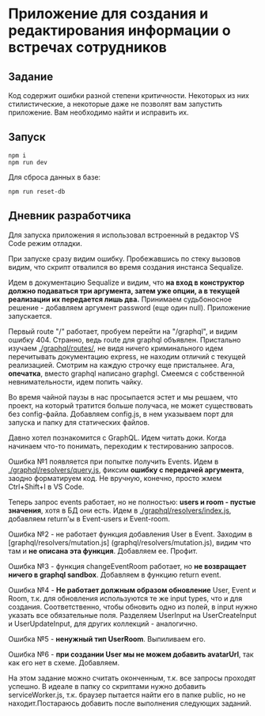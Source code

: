 # Приложение для создания и редактирования информации о встречах сотрудников

## Задание
Код содержит ошибки разной степени критичности. Некоторых из них стилистические, а некоторые даже не позволят вам запустить приложение. Вам необходимо найти и исправить их.

## Запуск
```
npm i
npm run dev
```

Для сброса данных в базе:
```
npm run reset-db
```

## Дневник разработчика

Для запуска приложения я использовал встроенный в редактор VS Code режим отладки.

При запуске сразу видим ошибку. Пробежавшись по стеку вызовов видим, что скрипт отвалился во время создания инстанса Sequalize. 

Идем в документацию Sequalize и видим, что **на вход в конструктор должно подаваться три аргумента, затем уже опции, а в текущей реализации их передается лишь два.** Принимаем судьбоносное решение - добавляем аргумент password (еще один null). Приложение запускается. 


Первый route "/" работает, пробуем перейти на "/graphql", и видим ошибку 404. Странно, ведь route для graphql объявлен. Пристально изучаем [./graphql/routes/](./graphql/routes), не видя ничего криминального идем перечитывать документацию express, не находим отличий с текущей реализацией. Смотрим на каждую строчку еще пристальнее. Ага, **опечатка**, вместо graphql написано graphgl. Смеемся с собственной невнимательности, идем попить чайку.

Во время чайной паузы в нас просыпается эстет и мы решаем, что проект, на который тратится больше получаса, не может существовать без config-файла. Добавляем config.js, в нем указываем порт для запуска и папку для статических файлов.

Давно хотел познакомится с GraphQL. Идем читать доки. Когда начинаем что-то понимать, переходим к тестированию запросов.


Ошибка №1 появляется при попытке получить Events. Идем в [./graphql/resolvers/query.js](./graphql/resolvers/query.js), фиксим **ошибку с передачей аргумента**, заодно форматируем код. Не вручную, конечно, просто жмем Ctrl+Shift+I в VS Code.

Теперь запрос events работает, но не полностью: **users и room - пустые значения**, хотя в БД они есть. Идем в [./graphql/resolvers/index.js](./graphql/resolvers/index.js), добавляем return'ы в Event-users и Event-room.

Ошибка №2 - не работает функция добавления User  в Event. Заходим в [graphql/resolvers/mutation.js] (graphql/resolvers/mutation.js), видим что там и **не описана эта функция**. Добавляем ее. Профит.

Ошибка №3 - функция changeEventRoom работает, но **не возвращает ничего в graphql sandbox**. Добавляем в функцию return event.

Ошибка №4 - **Не работает должным образом обновление** User, Event и Room, т.к. для обновления используются те же input types, что и для создания. Соответственно, чтобы обновить одно из полей, в input нужно указать все обязательные поля. Разделяем UserInput на UserCreateInput и UserUpdateInput, для других коллекций - аналогично.

Ошибка №5 - **ненужный тип UserRoom**. Выпиливаем его.

Ошибка №6 - **при создании User мы не можем добавить avatarUrl**, так как его нет в схеме. Добавляем.

На этом задание можно считать оконченным, т.к. все запросы проходят успешно.
В идеале в папку со скриптами нужно добавить serviceWorker.js, т.к. браузер пытается найти его в папке public, но не находит.Постараюсь добавить после выполнения следующих заданий.


